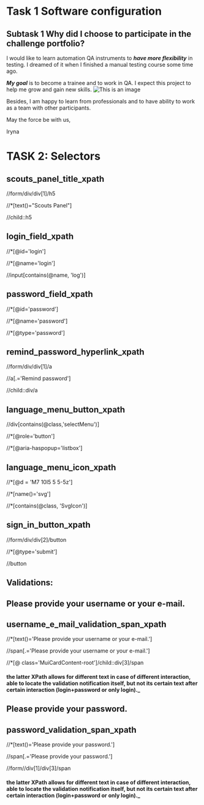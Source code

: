 # Task 1 Software configuration
## Subtask 1 Why did I choose to participate in the challenge portfolio? 

I would like to learn automation QA instruments to *__have more flexibility__* in testing. I dreamed of it when I finished a manual testing course some time ago. 

*__My goal__* is to become a trainee and to work in QA. I expect this project to help me grow and gain new skills. 
![This is an image]( https://media.makeameme.org/created/the-qa-force.jpg)

Besides, I am happy to learn from professionals and to have ability to work as a team with other participants. 

May the force be with us,

Iryna 

# TASK 2: Selectors

## scouts_panel_title_xpath

//form/div/div[1]/h5

//*[text()="Scouts Panel"]

//child::h5

## login_field_xpath 

//*[@id='login']

//*[@name='login']

//input[contains(@name, 'log')]

## password_field_xpath

//*[@id='password']

//*[@name='password']

//*[@type='password']

## remind_password_hyperlink_xpath 

//form/div/div[1]/a

//a[.='Remind password']

//child::div/a

## language_menu_button_xpath

//div[contains(@class,'selectMenu')]

//*[@role='button']

//*[@aria-haspopup='listbox']

## language_menu_icon_xpath 

//*[@d = 'M7 10l5 5 5-5z']

//*[name()='svg']

//*[contains(@class, 'SvgIcon')]

## sign_in_button_xpath

//form/div/div[2]/button

//*[@type='submit']

//button 

## Validations:

## Please provide your username or your e-mail.

## username_e_mail_validation_span_xpath

 //*[text()='Please provide your username or your e-mail.']

//span[.='Please provide your username or your e-mail.']

//*[@ class='MuiCardContent-root']/child::div[3]/span

#### the latter XPath allows for different text in case of different interaction, able to locate the validation notification itself, but not its certain text after certain interaction (login+password or only login)._ 

## Please provide your password.

## password_validation_span_xpath

//*[text()='Please provide your password.']

//span[.='Please provide your password.']

//form//div[1]/div[3]/span 

#### the latter XPath allows for different text in case of different interaction, able to locate the validation notification itself, but not its certain text after certain interaction (login+password or only login)._ 


